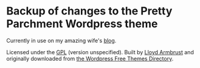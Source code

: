 # Backup of changes to the Pretty Parchment Wordpress theme

Currently in use on my amazing wife's [blog](http://karendelabar.com/).

Licensed under the [GPL](http://www.opensource.org/licenses/gpl-license.php) (version unspecified).  Built by [Lloyd Armbrust](http://lloydmedia.com/) and originally downloaded from [the Wordpress Free Themes Directory](http://wordpress.org/extend/themes/pretty-parchment).
